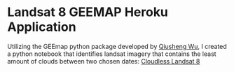 # Landsat 8 GEEMAP Heroku Application

Utilizing the GEEmap python package developed by <a href="https://twitter.com/giswqs">Qiusheng Wu</a>, I created a python notebook that identifies landsat imagery that contains the least amount of clouds between two chosen dates: <a href="https://cloudless-landsat-8.herokuapp.com/">Cloudless Landsat 8
   
